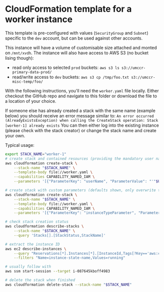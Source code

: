 # CloudFormation template for a worker instance
This template is pre-configured with values (`SecurityGroup` and `Subnet`) specific to the `dev` account, but can be used against other accounts.

This instance will have a volume of customisable size attached and monted on `/mnt/xvdh`. The instance will also have access to AWS S3 (no bucket lising though):
- read only access to selected `prod` buckets: `aws s3 ls s3://umccr-primary-data-prod/`
- read/write access to `dev` buckets: `aws s3 cp /tmp/foo.txt s3://umccr-misc-temp/foo/`

With the following instructions, you'll need the `worker.yaml` file locally. Either checkout the GitHub repo and navigate to this folder or download the file to a location of your choice.

If someone else has already created a stack with the same name (example below) you should receive an error message similar to:
`An error occurred (AlreadyExistsException) when calling the CreateStack operation: Stack [worker-1] already exists`
You can then either log into the existing instance (please check with the stack creator) or change the stack name and create your own.

Typical usage:
```bash
export STACK_NAME="worker-1"
# create stack and contained resources (providing the mandatory user name from env variable)
aws cloudformation create-stack \
    --stack-name "$STACK_NAME" \
    --template-body file://worker.yaml \
    --capabilities CAPABILITY_NAMED_IAM \
    --parameters '[{"ParameterKey": "userName", "ParameterValue": "'"$USER"'"}]'

# create stack with custom parameters (defaults shown, only overwrite the ones you want to change)
aws cloudformation create-stack \
    --stack-name "$STACK_NAME" \
    --template-body file://worker.yaml \
    --capabilities CAPABILITY_NAMED_IAM \
    --parameters '[{"ParameterKey": "instanceTypeParameter", "ParameterValue": "m4.large"}, {"ParameterKey": "instanceMaxSpotPriceParameter", "ParameterValue": "0.04"}, {"ParameterKey": "instanceDiskSpaceParameter", "ParameterValue": "100"}, {"ParameterKey": "instanceSecurityGroup", "ParameterValue": "sg-c13f6abc"}, {"ParameterKey": "instanceSubnet", "ParameterValue": "subnet-d93b35be"}, {"ParameterKey": "userName", "ParameterValue": "'"$USER"'"}]'

# check stack creation status
aws cloudformation describe-stacks \
    --stack-name "$STACK_NAME" \
    --query 'Stacks[].[StackStatus,StackName]'

# extract the instance ID
aws ec2 describe-instances \
    --query "Reservations[*].Instances[*].[InstanceId,Tags[?Key=='aws:cloudformation:stack-name'].Value]" \
    --filters "Name=instance-state-name,Values=running"

# usually follow with
aws ssm start-session --target i-087645kboff4983

# delete the stack when finished
aws cloudformation delete-stack --stack-name "$STACK_NAME"
```